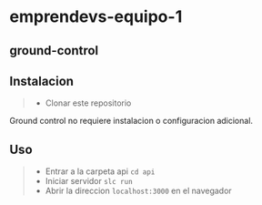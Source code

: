 # emprendevs-equipo-1

## ground-control

Instalacion
------------------------------------------------

> - Clonar este repositorio

Ground control no requiere instalacion o configuracion adicional.

Uso
------------------------------------------------
> - Entrar a la carpeta api     `cd api`
> - Iniciar servidor  `slc run`  
> - Abrir la direccion `localhost:3000` en el navegador
